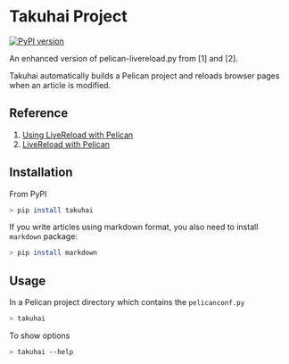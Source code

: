 # Takuhai Project

[![PyPI version][pypi-image]][pypi-link]

[pypi-image]: https://badge.fury.io/py/takuhai.svg
[pypi-link]: https://pypi.org/project/takuhai

An enhanced version of pelican-livereload.py from [1] and [2].

Takuhai automatically builds a Pelican project and reloads browser pages
when an article is modified.

## Reference

1. [Using LiveReload with Pelican](https://merlijn.vandeen.nl/2015/pelican-livereload.html)
2. [LiveReload with Pelican](http://tech.agilitynerd.com/livereload-with-pelican.html)

## Installation

From PyPI

```bash
> pip install takuhai
```

If you write articles using markdown format, you also need to install `markdown` package:

```bash
> pip install markdown
```

## Usage

In a Pelican project directory which contains the `pelicanconf.py`

```bash
> takuhai
```

To show options

```bash
> takuhai --help
```
